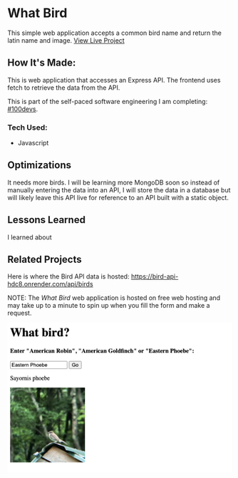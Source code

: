 # What Bird
This simple web application accepts a common bird name and return the latin name and image.
[View Live Project](https://heidifryzell.com/what-bird/)

## How It's Made:
This is web application that accesses an Express API. The frontend uses fetch to retrieve the data from the API.

This is part of the self-paced software engineering I am completing: [#100devs](https://100devs.org/about).

### Tech Used:
- Javascript

## Optimizations
It needs more birds. I will be learning more MongoDB soon so instead of manually entering the data into an API, I will store the data in a database but will likely leave this API live for reference to an API built with a static object.

## Lessons Learned
I learned about 

## Related Projects
Here is where the Bird API data is hosted:
https://bird-api-hdc8.onrender.com/api/birds

NOTE: The *What Bird* web application is hosted on free web hosting and may take up to a minute to spin up when you fill the form and make a request.

<img src="./what-bird.png" alt="" />